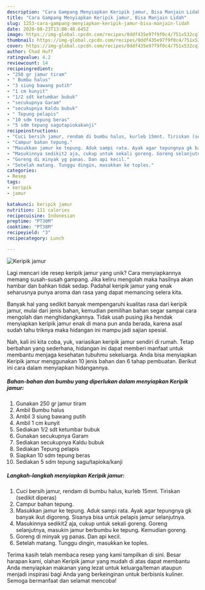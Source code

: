 ```yaml
---
description: "Cara Gampang Menyiapkan Keripik jamur, Bisa Manjain Lidah"
title: "Cara Gampang Menyiapkan Keripik jamur, Bisa Manjain Lidah"
slug: 1253-cara-gampang-menyiapkan-keripik-jamur-bisa-manjain-lidah
date: 2020-08-23T13:00:48.645Z
image: https://img-global.cpcdn.com/recipes/0ddf435e97f9f0c4/751x532cq70/keripik-jamur-foto-resep-utama.jpg
thumbnail: https://img-global.cpcdn.com/recipes/0ddf435e97f9f0c4/751x532cq70/keripik-jamur-foto-resep-utama.jpg
cover: https://img-global.cpcdn.com/recipes/0ddf435e97f9f0c4/751x532cq70/keripik-jamur-foto-resep-utama.jpg
author: Chad Huff
ratingvalue: 4.2
reviewcount: 14
recipeingredient:
- "250 gr jamur tiram"
- " Bumbu halus"
- "3 siung bawang putih"
- "1 cm kunyit"
- "1/2 sdt ketumbar bubuk"
- "secukupnya Garam"
- "secukupnya Kaldu bubuk"
- " Tepung pelapis"
- "10 sdm tepung beras"
- "5 sdm tepung sagutapiokakanji"
recipeinstructions:
- "Cuci bersih jamur, rendam di bumbu halus, kurleb 15mnt. Tiriskan (sedikit diperas)"
- "Campur bahan tepung."
- "Masukkan jamur ke tepung. Aduk sampi rata. Ayak agar tepungnya gk banyak ikut digoreng. Sisanya bisa untuk pelapis jamur selanjutnya."
- "Masukinnya sedikit2 aja, cukup untuk sekali goreng. Goreng selanjutnya, masukin jamur berbumbu ke tepung. Kemudian goreng."
- "Goreng di minyak yg panas. Dan api kecil."
- "Setelah matang. Tunggu dingin, masukkan ke toples."
categories:
- Resep
tags:
- keripik
- jamur

katakunci: keripik jamur 
nutrition: 111 calories
recipecuisine: Indonesian
preptime: "PT30M"
cooktime: "PT38M"
recipeyield: "3"
recipecategory: Lunch

---
```



![Keripik jamur](https://img-global.cpcdn.com/recipes/0ddf435e97f9f0c4/751x532cq70/keripik-jamur-foto-resep-utama.jpg)

Lagi mencari ide resep keripik jamur yang unik? Cara menyiapkannya memang susah-susah gampang. Jika keliru mengolah maka hasilnya akan hambar dan bahkan tidak sedap. Padahal keripik jamur yang enak seharusnya punya aroma dan rasa yang dapat memancing selera kita.



Banyak hal yang sedikit banyak mempengaruhi kualitas rasa dari keripik jamur, mulai dari jenis bahan, kemudian pemilihan bahan segar sampai cara mengolah dan menghidangkannya. Tidak usah pusing jika hendak menyiapkan keripik jamur enak di mana pun anda berada, karena asal sudah tahu triknya maka hidangan ini mampu jadi sajian spesial.


Nah, kali ini kita coba, yuk, variasikan keripik jamur sendiri di rumah. Tetap berbahan yang sederhana, hidangan ini dapat memberi manfaat untuk membantu menjaga kesehatan tubuhmu sekeluarga. Anda bisa menyiapkan Keripik jamur menggunakan 10 jenis bahan dan 6 tahap pembuatan. Berikut ini cara dalam menyiapkan hidangannya.

<!--inarticleads1-->

##### Bahan-bahan dan bumbu yang diperlukan dalam menyiapkan Keripik jamur:

1. Gunakan 250 gr jamur tiram
1. Ambil  Bumbu halus
1. Ambil 3 siung bawang putih
1. Ambil 1 cm kunyit
1. Sediakan 1/2 sdt ketumbar bubuk
1. Gunakan secukupnya Garam
1. Sediakan secukupnya Kaldu bubuk
1. Sediakan  Tepung pelapis
1. Siapkan 10 sdm tepung beras
1. Sediakan 5 sdm tepung sagu/tapioka/kanji




<!--inarticleads2-->

##### Langkah-langkah menyiapkan Keripik jamur:

1. Cuci bersih jamur, rendam di bumbu halus, kurleb 15mnt. Tiriskan (sedikit diperas)
1. Campur bahan tepung.
1. Masukkan jamur ke tepung. Aduk sampi rata. Ayak agar tepungnya gk banyak ikut digoreng. Sisanya bisa untuk pelapis jamur selanjutnya.
1. Masukinnya sedikit2 aja, cukup untuk sekali goreng. Goreng selanjutnya, masukin jamur berbumbu ke tepung. Kemudian goreng.
1. Goreng di minyak yg panas. Dan api kecil.
1. Setelah matang. Tunggu dingin, masukkan ke toples.




Terima kasih telah membaca resep yang kami tampilkan di sini. Besar harapan kami, olahan Keripik jamur yang mudah di atas dapat membantu Anda menyiapkan makanan yang lezat untuk keluarga/teman ataupun menjadi inspirasi bagi Anda yang berkeinginan untuk berbisnis kuliner. Semoga bermanfaat dan selamat mencoba!

